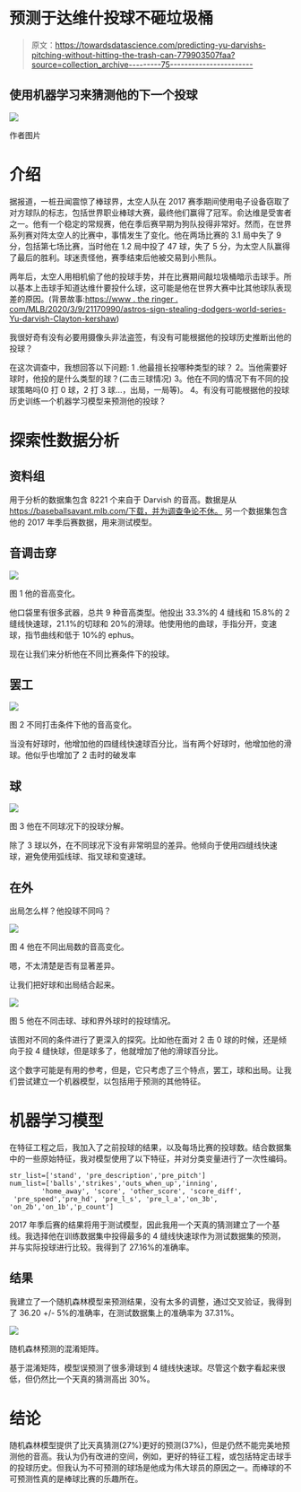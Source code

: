 # 预测于达维什投球不砸垃圾桶

> 原文：<https://towardsdatascience.com/predicting-yu-darvishs-pitching-without-hitting-the-trash-can-779903507faa?source=collection_archive---------75----------------------->

## 使用机器学习来猜测他的下一个投球

![](img/a304b6bac2d3018a9d25fd28c107d270.png)

作者图片

# 介绍

据报道，一桩丑闻震惊了棒球界，太空人队在 2017 赛季期间使用电子设备窃取了对方球队的标志，包括世界职业棒球大赛，最终他们赢得了冠军。俞达维是受害者之一。他有一个稳定的常规赛，他在季后赛早期为狗队投得非常好。然而，在世界系列赛对阵太空人的比赛中，事情发生了变化。他在两场比赛的 3.1 局中失了 9 分，包括第七场比赛，当时他在 1.2 局中投了 47 球，失了 5 分，为太空人队赢得了最后的胜利。球迷责怪他，赛季结束后他被交易到小熊队。

两年后，太空人用相机偷了他的投球手势，并在比赛期间敲垃圾桶暗示击球手。所以基本上击球手知道达维什要投什么球，这可能是他在世界大赛中比其他球队表现差的原因。(背景故事:[https://www . the ringer . com/MLB/2020/3/9/21170990/astros-sign-stealing-dodgers-world-series-Yu-darvish-Clayton-kershaw](https://www.theringer.com/mlb/2020/3/9/21170990/astros-sign-stealing-dodgers-world-series-yu-darvish-clayton-kershaw))

我很好奇有没有必要用摄像头非法盗签，有没有可能根据他的投球历史推断出他的投球？

在这次调查中，我想回答以下问题:
1 .他最擅长投哪种类型的球？
2。当他需要好球时，他投的是什么类型的球？(二击三球情况)
3。他在不同的情况下有不同的投球策略吗(0 打 0 球，2 打 3 球…，出局，一局等)。
4。有没有可能根据他的投球历史训练一个机器学习模型来预测他的投球？

# 探索性数据分析

## 资料组

用于分析的数据集包含 8221 个来自于 Darvish 的音高。数据是从 https://baseballsavant.mlb.com/下载，并为调查争论不休。
另一个数据集包含他的 2017 年季后赛数据，用来测试模型。

## 音调击穿

![](img/e69bfb9c655cc2466297ba332e6b914e.png)

图 1 他的音高变化。

他口袋里有很多武器，总共 9 种音高类型。他投出 33.3%的 4 缝线和 15.8%的 2 缝线快速球，21.1%的切球和 20%的滑球。他使用他的曲球，手指分开，变速球，指节曲线和低于 10%的 ephus。

现在让我们来分析他在不同比赛条件下的投球。

## 罢工

![](img/c4c5fcb879aa6cebede278e19b803629.png)

图 2 不同打击条件下他的音高变化。

当没有好球时，他增加他的四缝线快速球百分比，当有两个好球时，他增加他的滑球。他似乎也增加了 2 击时的破发率

## 球

![](img/9aa510ab5a2886a0996425d1f18906bd.png)

图 3 他在不同球况下的投球分解。

除了 3 球以外，在不同球况下没有非常明显的差异。他倾向于使用四缝线快速球，避免使用弧线球、指叉球和变速球。

## 在外

出局怎么样？他投球不同吗？

![](img/44a4c295f4da4eab46f925b011f3c1a2.png)

图 4 他在不同出局数的音高变化。

嗯，不太清楚是否有显著差异。

让我们把好球和出局结合起来。

![](img/8fd233b377975368991127d35780f002.png)

图 5 他在不同击球、球和界外球时的投球情况。

该图对不同的条件进行了更深入的探究。比如他在面对 2 击 0 球的时候，还是倾向于投 4 缝快球，但是球多了，他就增加了他的滑球百分比。

这个数字可能是有用的参考，但是，它只考虑了三个特点，罢工，球和出局。让我们尝试建立一个机器模型，以包括用于预测的其他特征。

# 机器学习模型

在特征工程之后，我加入了之前投球的结果，以及每场比赛的投球数。结合数据集中的一些原始特征，我对模型使用了以下特征，并对分类变量进行了一次性编码。

```
str_list=['stand', 'pre_description','pre_pitch']
num_list=['balls','strikes','outs_when_up','inning',
        'home_away', 'score', 'other_score', 'score_diff',
 'pre_speed','pre_hd', 'pre_l_s', 'pre_l_a','on_3b', 'on_2b','on_1b','p_count']
```

2017 年季后赛的结果将用于测试模型，因此我用一个天真的猜测建立了一个基线。我选择他在训练数据集中投得最多的 4 缝线快速球作为测试数据集的预测，并与实际投球进行比较。我得到了 27.16%的准确率。

## 结果

我建立了一个随机森林模型来预测结果，没有太多的调整，通过交叉验证，我得到了 36.20 +/- 5%的准确率，在测试数据集上的准确率为 37.31%。

![](img/cd88d297ff2daee3144ba050382e26a9.png)

随机森林预测的混淆矩阵。

基于混淆矩阵，模型误预测了很多滑球到 4 缝线快速球。尽管这个数字看起来很低，但仍然比一个天真的猜测高出 30%。

# **结论**

随机森林模型提供了比天真猜测(27%)更好的预测(37%)，但是仍然不能完美地预测他的音高。我认为仍有改进的空间，例如，更好的特征工程，或包括特定击球手的投球历史。但我认为不可预测的球场是他成为伟大球员的原因之一。而棒球的不可预测性真的是棒球比赛的乐趣所在。